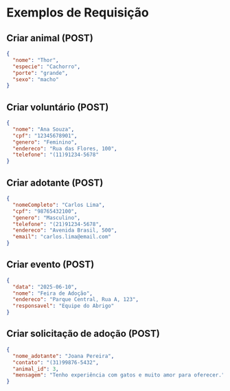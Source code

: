 # Exemplos de Requisição

## Criar animal (POST)


```json
{
  "nome": "Thor",
  "especie": "Cachorro",
  "porte": "grande",
  "sexo": "macho"
}
```

## Criar voluntário (POST)
```json
{
  "nome": "Ana Souza",
  "cpf": "12345678901",
  "genero": "Feminino",
  "endereco": "Rua das Flores, 100",
  "telefone": "(11)91234-5678"
}
```

## Criar adotante (POST)
```json
{
  "nomeCompleto": "Carlos Lima",
  "cpf": "98765432100",
  "genero": "Masculino",
  "telefone": "(21)91234-5678",
  "endereco": "Avenida Brasil, 500",
  "email": "carlos.lima@email.com"
}
```

## Criar evento (POST)
```json
{
  "data": "2025-06-10",
  "nome": "Feira de Adoção",
  "endereco": "Parque Central, Rua A, 123",
  "responsavel": "Equipe do Abrigo"
}
```

## Criar solicitação de adoção (POST)
```json
{
  "nome_adotante": "Joana Pereira",
  "contato": "(31)99876-5432",
  "animal_id": 3,
  "mensagem": "Tenho experiência com gatos e muito amor para oferecer."
}
```
